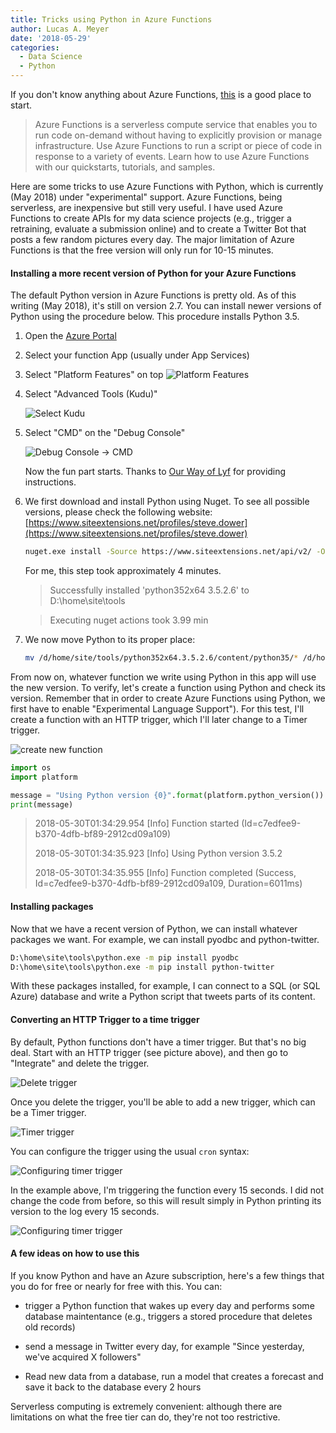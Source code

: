 ```yaml
---
title: Tricks using Python in Azure Functions
author: Lucas A. Meyer
date: '2018-05-29'
categories:
  - Data Science
  - Python
---
```



If you don't know anything about Azure Functions, [this](https://docs.microsoft.com/en-us/azure/azure-functions/) is a good place to start.

> Azure Functions is a serverless compute service that enables you to run code on-demand without having to explicitly provision or manage infrastructure. Use Azure Functions to run a script or piece of code in response to a variety of events. Learn how to use Azure Functions with our quickstarts, tutorials, and samples.

Here are some tricks to use Azure Functions with Python, which is currently (May 2018) under "experimental" support. Azure Functions, being serverless, are inexpensive but still very useful. I have used Azure Functions to create APIs for my data science projects (e.g., trigger a retraining, evaluate a submission online) and to create a Twitter Bot that posts a few random pictures every day. The major limitation of Azure Functions is that the free version will only run for 10-15 minutes.


#### Installing a more recent version of Python for your Azure Functions

The default Python version in Azure Functions is pretty old. As of this writing (May 2018), it's still on version 2.7. You can install newer versions of Python using the procedure below. This procedure installs Python 3.5.

1. Open the [Azure Portal](https://portal.azure.com)

2. Select your function App (usually under App Services)

3. Select "Platform Features" on top
    ![Platform Features](/img/python-platform.png)

4. Select "Advanced Tools (Kudu)"

    ![Select Kudu](/img/python-kudu1.png)

5. Select "CMD" on the "Debug Console"

    ![Debug Console -> CMD](/img/python-kudu.png)

    Now the fun part starts. Thanks to [Our Way of Lyf](https://ourwayoflyf.com/running-python-code-on-azure-functions-app/) for providing instructions.

6. We first download and install Python using Nuget. To see all possible versions, please check the following website: [https://www.siteextensions.net/profiles/steve.dower](https://www.siteextensions.net/profiles/steve.dower)

    ```bash
    nuget.exe install -Source https://www.siteextensions.net/api/v2/ -OutputDirectory D:\home\site\tools python352x64 
    ```

    For me, this step took approximately 4 minutes.
    
    > Successfully installed 'python352x64 3.5.2.6' to D:\home\site\tools
    
    > Executing nuget actions took 3.99 min

7. We now move Python to its proper place:

    ```bash
    mv /d/home/site/tools/python352x64.3.5.2.6/content/python35/* /d/home/site/tools/
    ```

From now on, whatever function we write using Python in this app will use the new version. To verify, let's create a function using Python and check its version. Remember that in order to create Azure Functions using Python, we first have to enable "Experimental Language Support"). For this test, I'll create a function with an HTTP trigger, which I'll later change to a Timer trigger.

![create new function](/img/python-new-function.png)


```python
import os
import platform

message = "Using Python version {0}".format(platform.python_version())
print(message)
```

> 2018-05-30T01:34:29.954 [Info] Function started (Id=c7edfee9-b370-4dfb-bf89-2912cd09a109)
>
> 2018-05-30T01:34:35.923 [Info] Using Python version 3.5.2
>
> 2018-05-30T01:34:35.955 [Info] Function completed (Success, Id=c7edfee9-b370-4dfb-bf89-2912cd09a109, Duration=6011ms)
>

#### Installing packages

Now that we have a recent version of Python, we can install whatever packages we want. For example, we can install pyodbc and python-twitter.

```bash
D:\home\site\tools\python.exe -m pip install pyodbc
D:\home\site\tools\python.exe -m pip install python-twitter
```

With these packages installed, for example, I can connect to a SQL (or SQL Azure) database and write a Python script that tweets parts of its content.

#### Converting an HTTP Trigger to a time trigger

By default, Python functions don't have a timer trigger. But that's no big deal. Start with an HTTP trigger (see picture above), and then go to "Integrate" and delete the trigger.

![Delete trigger](/img/python-delete-trigger.png)

Once you delete the trigger, you'll be able to add a new trigger, which can be a Timer trigger.

![Timer trigger](/img/python-new-trigger.png)

You can configure the trigger using the usual `cron` syntax:

![Configuring timer trigger](/img/python-timer-trigger.png)

In the example above, I'm triggering the function every 15 seconds. I did not change the code from before, so this will result simply in Python printing its version to the log every 15 seconds.

![Configuring timer trigger](/img/python-timer-trigger-results.png)

#### A few ideas on how to use this

If you know Python and have an Azure subscription, here's a few things that you do for free or nearly for free with this. You can:

* trigger a Python function that wakes up every day and performs some database maintentance (e.g., triggers a stored procedure that deletes old records)

* send a message in Twitter every day, for example "Since yesterday, we've acquired X followers"

* Read new data from a database, run a model that creates a forecast and save it back to the database every 2 hours

Serverless computing is extremely convenient: although there are limitations on what the free tier can do, they're not too restrictive.


